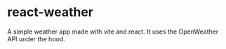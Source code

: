 # react-weather

A simple weather app made with vite and react. It uses the OpenWeather API under the hood.
